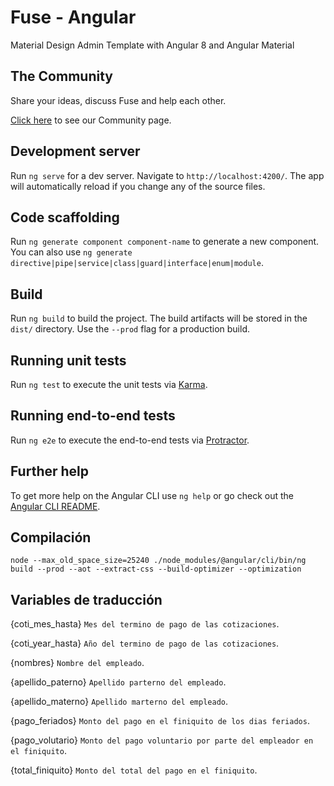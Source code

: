 # Fuse - Angular

Material Design Admin Template with Angular 8 and Angular Material

## The Community

Share your ideas, discuss Fuse and help each other.

[Click here](http://fusetheme.com/community) to see our Community page.

## Development server

Run `ng serve` for a dev server. Navigate to `http://localhost:4200/`. The app will automatically reload if you change any of the source files.

## Code scaffolding

Run `ng generate component component-name` to generate a new component. You can also use `ng generate directive|pipe|service|class|guard|interface|enum|module`.

## Build

Run `ng build` to build the project. The build artifacts will be stored in the `dist/` directory. Use the `--prod` flag for a production build.

## Running unit tests

Run `ng test` to execute the unit tests via [Karma](https://karma-runner.github.io).

## Running end-to-end tests

Run `ng e2e` to execute the end-to-end tests via [Protractor](http://www.protractortest.org/).

## Further help

To get more help on the Angular CLI use `ng help` or go check out the [Angular CLI README](https://github.com/angular/angular-cli/blob/master/README.md).

## Compilación

`node --max_old_space_size=25240 ./node_modules/@angular/cli/bin/ng build --prod --aot --extract-css --build-optimizer --optimization`



## Variables de traducción

{coti_mes_hasta}  `Mes del termino de pago de las cotizaciones`.

{coti_year_hasta} `Año del termino de pago de las cotizaciones`.

{nombres} `Nombre del empleado`.

{apellido_paterno} `Apellido parterno del empleado`.

{apellido_materno} `Apellido marterno del empleado`.

{pago_feriados} `Monto del pago en el finiquito de los dias feriados`.

{pago_volutario} `Monto del pago voluntario por parte del empleador en el finiquito`.

{total_finiquito} `Monto del total del pago en el finiquito`.
